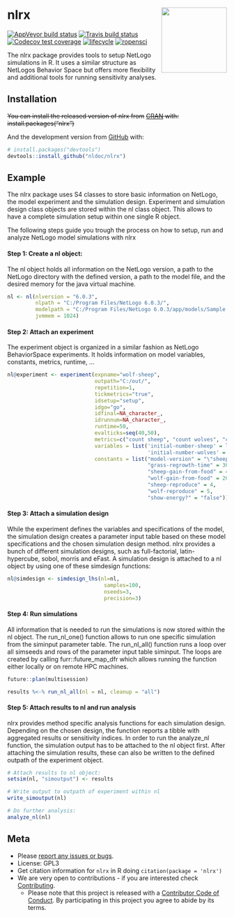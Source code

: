 
<!-- README.md is generated from README.Rmd. Please edit that file -->

# nlrx <img src="man/figures/logo.png" align="right" width="150" />

[![AppVeyor build
status](https://ci.appveyor.com/api/projects/status/github/nldoc/nlrx?branch=master&svg=true)](https://ci.appveyor.com/project/nldoc/nlrx)
[![Travis build
status](https://travis-ci.org/nldoc/nlrx.svg?branch=master)](https://travis-ci.org/nldoc/nlrx)
[![Codecov test
coverage](https://codecov.io/gh/nldoc/nlrx/branch/master/graph/badge.svg)](https://codecov.io/gh/nldoc/nlrx?branch=master)
[![lifecycle](https://img.shields.io/badge/lifecycle-experimental-orange.svg)](https://www.tidyverse.org/lifecycle/#experimental)
[![ropensci](https://badges.ropensci.org/262_status.svg)](https://github.com/ropensci/onboarding/issues/262)

The nlrx package provides tools to setup NetLogo simulations in R. It
uses a similar structure as NetLogos Behavior Space but offers more
flexibility and additional tools for running sensitivity analyses.

## Installation

~~You can install the released version of nlrx from~~
~~[CRAN](https://CRAN.R-project.org) with:~~
~~install.packages(“nlrx”)~~

And the development version from [GitHub](https://github.com/) with:

``` r
# install.packages("devtools")
devtools::install_github("nldoc/nlrx")
```

## Example

The nlrx package uses S4 classes to store basic information on NetLogo,
the model experiment and the simulation design. Experiment and
simulation design class objects are stored within the nl class object.
This allows to have a complete simulation setup within one single R
object.

The following steps guide you trough the process on how to setup, run
and analyze NetLogo model simulations with nlrx

#### Step 1: Create a nl object:

The nl object holds all information on the NetLogo version, a path to
the NetLogo directory with the defined version, a path to the model
file, and the desired memory for the java virtual machine.

``` r
nl <- nl(nlversion = "6.0.3",
         nlpath = "C:/Program Files/NetLogo 6.0.3/",
         modelpath = "C:/Program Files/NetLogo 6.0.3/app/models/Sample Models/Biology/Wolf Sheep Predation.nlogo",
         jvmmem = 1024)
```

#### Step 2: Attach an experiment

The experiment object is organized in a similar fashion as NetLogo
BehaviorSpace experiments. It holds information on model variables,
constants, metrics, runtime, …

``` r
nl@experiment <- experiment(expname="wolf-sheep",
                            outpath="C:/out/",
                            repetition=1,
                            tickmetrics="true",
                            idsetup="setup",
                            idgo="go",
                            idfinal=NA_character_,
                            idrunnum=NA_character_,
                            runtime=50,
                            evalticks=seq(40,50),
                            metrics=c("count sheep", "count wolves", "count patches with [pcolor = green]"),
                            variables = list('initial-number-sheep' = list(min=50, max=150, step=10, qfun="qunif"),
                                             'initial-number-wolves' = list(min=50, max=150, step=10, qfun="qunif")),
                            constants = list("model-version" = "\"sheep-wolves-grass\"",
                                             "grass-regrowth-time" = 30,
                                             "sheep-gain-from-food" = 4,
                                             "wolf-gain-from-food" = 20,
                                             "sheep-reproduce" = 4,
                                             "wolf-reproduce" = 5,
                                             "show-energy?" = "false"))
```

#### Step 3: Attach a simulation design

While the experiment defines the variables and specifications of the
model, the simulation design creates a parameter input table based on
these model specifications and the chosen simulation design method. nlrx
provides a bunch of different simulation designs, such as
full-factorial, latin-hypercube, sobol, morris and eFast. A simulation
design is attached to a nl object by using one of these simdesign
functions:

``` r
nl@simdesign <- simdesign_lhs(nl=nl,
                               samples=100,
                               nseeds=3,
                               precision=3)
```

#### Step 4: Run simulations

All information that is needed to run the simulations is now stored
within the nl object. The run\_nl\_one() function allows to run one
specific simulation from the siminput parameter table. The
run\_nl\_all() function runs a loop over all simseeds and rows of the
parameter input table siminput. The loops are created by calling
furr::future\_map\_dfr which allows running the function either locally
or on remote HPC machines.

``` r
future::plan(multisession)

results %<-% run_nl_all(nl = nl, cleanup = "all")
```

#### Step 5: Attach results to nl and run analysis

nlrx provides method specific analysis functions for each simulation
design. Depending on the chosen design, the function reports a tibble
with aggregated results or sensitivity indices. In order to run the
analyze\_nl function, the simulation output has to be attached to the nl
object first. After attaching the simulation results, these can also be
written to the defined outpath of the experiment object.

``` r
# Attach results to nl object:
setsim(nl, "simoutput") <- results

# Write output to outpath of experiment within nl
write_simoutput(nl)

# Do further analysis:
analyze_nl(nl)
```

## Meta

  - Please [report any issues or
    bugs](https://github.com/nldoc/nlrx/issues/new/).
  - License: GPL3
  - Get citation information for `nlrx` in R doing `citation(package =
    'nlrx')`
  - We are very open to contributions - if you are interested check
    [Contributing](CONTRIBUTING.md).
      - Please note that this project is released with a [Contributor
        Code of Conduct](CODE_OF_CONDUCT.md). By participating in this
        project you agree to abide by its terms.
